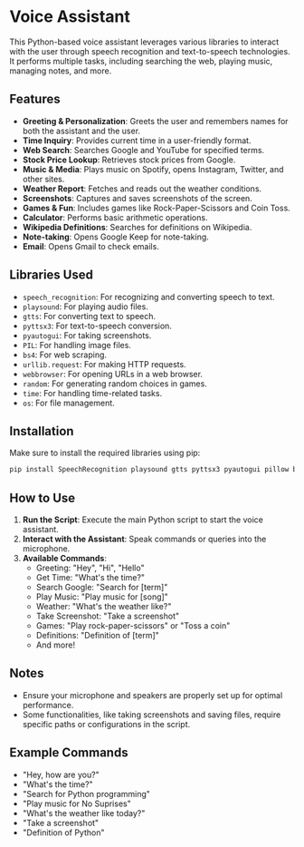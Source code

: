 
# Voice Assistant

This Python-based voice assistant leverages various libraries to interact with the user through speech recognition and text-to-speech technologies. It performs multiple tasks, including searching the web, playing music, managing notes, and more. 

## Features

- **Greeting & Personalization**: Greets the user and remembers names for both the assistant and the user.
- **Time Inquiry**: Provides current time in a user-friendly format.
- **Web Search**: Searches Google and YouTube for specified terms.
- **Stock Price Lookup**: Retrieves stock prices from Google.
- **Music & Media**: Plays music on Spotify, opens Instagram, Twitter, and other sites.
- **Weather Report**: Fetches and reads out the weather conditions.
- **Screenshots**: Captures and saves screenshots of the screen.
- **Games & Fun**: Includes games like Rock-Paper-Scissors and Coin Toss.
- **Calculator**: Performs basic arithmetic operations.
- **Wikipedia Definitions**: Searches for definitions on Wikipedia.
- **Note-taking**: Opens Google Keep for note-taking.
- **Email**: Opens Gmail to check emails.

## Libraries Used

- `speech_recognition`: For recognizing and converting speech to text.
- `playsound`: For playing audio files.
- `gtts`: For converting text to speech.
- `pyttsx3`: For text-to-speech conversion.
- `pyautogui`: For taking screenshots.
- `PIL`: For handling image files.
- `bs4`: For web scraping.
- `urllib.request`: For making HTTP requests.
- `webbrowser`: For opening URLs in a web browser.
- `random`: For generating random choices in games.
- `time`: For handling time-related tasks.
- `os`: For file management.

## Installation

Make sure to install the required libraries using pip:

```bash
pip install SpeechRecognition playsound gtts pyttsx3 pyautogui pillow beautifulsoup4 urllib3
```

## How to Use

1. **Run the Script**: Execute the main Python script to start the voice assistant.
2. **Interact with the Assistant**: Speak commands or queries into the microphone.
3. **Available Commands**:
   - Greeting: "Hey", "Hi", "Hello"
   - Get Time: "What's the time?"
   - Search Google: "Search for [term]"
   - Play Music: "Play music for [song]"
   - Weather: "What's the weather like?"
   - Take Screenshot: "Take a screenshot"
   - Games: "Play rock-paper-scissors" or "Toss a coin"
   - Definitions: "Definition of [term]"
   - And more!

## Notes

- Ensure your microphone and speakers are properly set up for optimal performance.
- Some functionalities, like taking screenshots and saving files, require specific paths or configurations in the script.

## Example Commands

- "Hey, how are you?"
- "What's the time?"
- "Search for Python programming"
- "Play music for No Suprises"
- "What's the weather like today?"
- "Take a screenshot"
- "Definition of Python"
